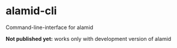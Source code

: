 # alamid-cli


Command-line-interface for alamid 

__Not published yet:__ works only with development version of alamid 

